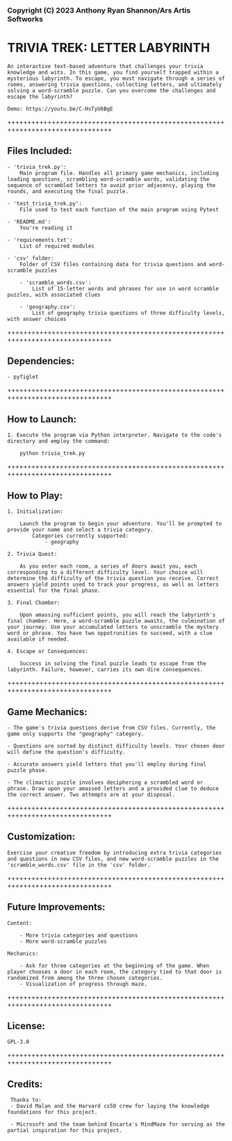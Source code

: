 ### Copyright (C) 2023 Anthony Ryan Shannon/Ars Artis Softworks

# TRIVIA TREK: LETTER LABYRINTH

    An interactive text-based adventure that challenges your trivia knowledge and wits. In this game, you find yourself trapped within a mysterious labyrinth. To escape, you must navigate through a series of rooms, answering trivia questions, collecting letters, and ultimately solving a word-scramble puzzle. Can you overcome the challenges and escape the labyrinth?

    Demo: https://youtu.be/C-HsTyU6BgE

++++++++++++++++++++++++++++++++++++++++++++++++++++++++++++++++++++++++++++++++

## Files Included:

    - 'trivia_trek.py':
        Main program file. Handles all primary game mechanics, including loading questions, scrambling word-scramble words, validating the sequence of scrambled letters to avoid prior adjacency, playing the rounds, and executing the final puzzle.

    - 'test_trivia_trek.py':
        File used to test each function of the main program using Pytest

    - 'README.md':
        You're reading it

    - 'requirements.txt':
        List of required modules

    - 'csv' folder:
        Folder of CSV files containing data for trivia questions and word-scramble puzzles

        - 'scramble_words.csv':
            List of 15-letter words and phrases for use in word scramble puzzles, with associated clues

        - 'geography.csv':
            List of geography trivia questions of three difficulty levels, with answer choices

++++++++++++++++++++++++++++++++++++++++++++++++++++++++++++++++++++++++++++++++

## Dependencies:

    - pyfiglet

++++++++++++++++++++++++++++++++++++++++++++++++++++++++++++++++++++++++++++++++

## How to Launch:

    1. Execute the program via Python interpreter. Navigate to the code's directory and employ the command:

        python trivia_trek.py

++++++++++++++++++++++++++++++++++++++++++++++++++++++++++++++++++++++++++++++++

## How to Play:

    1. Initialization:

        Launch the program to begin your adventure. You'll be prompted to provide your name and select a trivia category.
            Categories currently supported:
                - geography

    2. Trivia Quest:

        As you enter each room, a series of doors await you, each corresponding to a different difficulty level. Your choice will determine the difficulty of the trivia question you receive. Correct answers yield points used to track your progress, as well as letters essential for the final phase.

    3. Final Chamber:

        Upon amassing sufficient points, you will reach the labyrinth's final chamber. Here, a word-scramble puzzle awaits, the culmination of your journey. Use your accumulated letters to unscramble the mystery word or phrase. You have two oppotrunities to succeed, with a clue available if needed.

    4. Escape or Consequences:

        Success in solving the final puzzle leads to escape from the labyrinth. Failure, however, carries its own dire consequences.

++++++++++++++++++++++++++++++++++++++++++++++++++++++++++++++++++++++++++++++++

## Game Mechanics:

    - The game's trivia questions derive from CSV files. Currently, the game only supports the "geography" category.

    - Questions are sorted by distinct difficulty levels. Your chosen door will define the question's difficulty.

    - Accurate answers yield letters that you'll employ during final puzzle phase.

    - The climactic puzzle involves deciphering a scrambled word or phrase. Draw upon your amassed letters and a provided clue to deduce the correct answer. Two attempts are at your disposal.

++++++++++++++++++++++++++++++++++++++++++++++++++++++++++++++++++++++++++++++++

## Customization:

    Exercise your creative freedom by introducing extra trivia categories and questions in new CSV files, and new word-scramble puzzles in the 'scramble_words.csv' file in the 'csv' folder.

++++++++++++++++++++++++++++++++++++++++++++++++++++++++++++++++++++++++++++++++

## Future Improvements:

    Content:

        - More trivia categories and questions
        - More word-scramble puzzles

    Mechanics:

        - Ask for three categories at the beginning of the game. When player chooses a door in each room, the category tied to that door is randomized from among the three chosen categories.
        - Visualization of progress through maze.

++++++++++++++++++++++++++++++++++++++++++++++++++++++++++++++++++++++++++++++++

## License:

    GPL-3.0

++++++++++++++++++++++++++++++++++++++++++++++++++++++++++++++++++++++++++++++++

## Credits:

     Thanks to:
     - David Malan and the Harvard cs50 crew for laying the knowledge foundations for this project.

     - Microsoft and the team behind Encarta's MindMaze for serving as the partial inspiration for this project.
